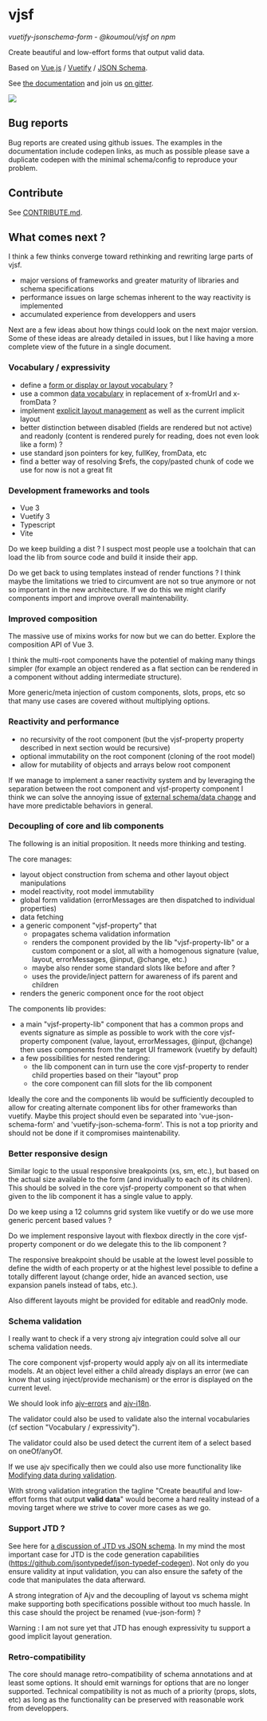 # vjsf

*vuetify-jsonschema-form* - *@koumoul/vjsf on npm*

Create beautiful and low-effort forms that output valid data.

Based on [Vue.js](https://vuejs.org/) / [Vuetify](https://vuetifyjs.com/) / [JSON Schema](https://json-schema.org/).

See [the documentation](https://koumoul-dev.github.io/vuetify-jsonschema-form/latest/) and join us [on gitter](https://gitter.im/koumoul-dev/vjsf).

![](doc/static/vjsf.gif)

## Bug reports

Bug reports are created using github issues. The examples in the documentation include codepen links, as much as possible please save a duplicate codepen with the minimal schema/config to reproduce your problem.

## Contribute

See [CONTRIBUTE.md](./CONTRIBUTE.md).

## What comes next ?

I think a few thinks converge toward rethinking and rewriting large parts of vjsf.

  - major versions of frameworks and greater maturity of libraries and schema specifications
  - performance issues on large schemas inherent to the way reactivity is implemented
  - accumulated experience from developpers and users

Next are a few ideas about how things could look on the next major version. Some of these ideas are already detailed in issues, but I like having a more complete view of the future in a single document.

### Vocabulary / expressivity

  - define a [form or display or layout vocabulary](https://github.com/koumoul-dev/vuetify-jsonschema-form/issues/304) ?
  - use a common [data vocabulary](https://github.com/koumoul-dev/vuetify-jsonschema-form/issues/306) in replacement of x-fromUrl and x-fromData ?
  - implement [explicit layout management](https://github.com/koumoul-dev/vuetify-jsonschema-form/issues/293) as well as the current implicit layout
  - better distinction between disabled (fields are rendered but not active) and readonly (content is rendered purely for reading, does not even look like a form) ?
  - use standard json pointers for key, fullKey, fromData, etc
  - find a better way of resolving $refs, the copy/pasted chunk of code we use for now is not a great fit

### Development frameworks and tools

  - Vue 3
  - Vuetify 3
  - Typescript
  - Vite

Do we keep building a dist ? I suspect most people use a toolchain that can load the lib from source code and build it inside their app.

Do we get back to using templates instead of render functions ? I think maybe the limitations we tried to circumvent are not so true anymore or not so important in the new architecture. If we do this we might clarify components import and improve overall maintenability.

### Improved composition

The massive use of mixins works for now but we can do better. Explore the composition API of Vue 3.

I think the multi-root components have the potentiel of making many things simpler (for example an object rendered as a flat section can be rendered in a component without adding intermediate structure).

More generic/meta injection of custom components, slots, props, etc so that many use cases are covered without multiplying options.

### Reactivity and performance

  - no recursivity of the root component (but the vjsf-property property described in next section would be recursive)
  - optional immutability on the root component (cloning of the root model)
  - allow for mutability of objects and arrays below root component

If we manage to implement a saner reactivity system and by leveraging the separation between the root component and vjsf-property component I think we can solve the annoying issue of [external schema/data change](https://github.com/koumoul-dev/vuetify-jsonschema-form/issues/58#issuecomment-1408141749) and have more predictable behaviors in general.

### Decoupling of core and lib components

The following is an initial proposition. It needs more thinking and testing.

The core manages:

  - layout object construction from schema and other layout object manipulations
  - model reactivity, root model immutability
  - global form validation (errorMessages are then dispatched to individual properties)
  - data fetching
  - a generic component "vjsf-property" that
    - propagates schema validation information
    - renders the component provided by the lib "vjsf-property-lib" or a custom component or a slot, all with a homogenous signature (value, layout, errorMessages, @input, @change, etc.)
    - maybe also render some standard slots like before and after ?
    - uses the provide/inject pattern for awareness of ifs parent and children
  - renders the generic component once for the root object

The components lib provides:

  - a main "vjsf-property-lib" component that has a common props and events signature as simple as possible to work with the core vjsf-property component (value, layout, errorMessages, @input, @change) then uses components from the target UI framework (vuetify by default)
  - a few possibilities for nested rendering:
    - the lib component can in turn use the core vjsf-property to render child properties based on their "layout" prop
    - the core component can fill slots for the lib component

Ideally the core and the components lib would be sufficiently decoupled to allow for creating alternate component libs for other frameworks than vuetify. Maybe this project should even be separated into 'vue-json-schema-form' and 'vuetify-json-schema-form'. This is not a top priority and should not be done if it compromises maintenability.

### Better responsive design

Similar logic to the usual responsive breakpoints (xs, sm, etc.), but based on the actual size available to the form (and invidually to each of its children). This should be solved in the core vjsf-property component so that when given to the lib component it has a single value to apply.

Do we keep using a 12 columns grid system like vuetify or do we use more generic percent based values ?

Do we implement responsive layout with flexbox directly in the core vjsf-property component or do we delegate this to the lib component ?

The responsive breakpoint should be usable at the lowest level possible to define the width of each property or at the highest level possible to define a totally different layout (change order, hide an avanced section, use expansion panels instead of tabs, etc.).

Also different layouts might be provided for editable and readOnly mode.

### Schema validation

I really want to check if a very strong ajv integration could solve all our schema validation needs.

The core component vjsf-property would apply ajv on all its intermediate models. At an object level either a child already displays an error (we can know that using inject/provide mechanism) or the error is displayed on the current level.

We should look info [ajv-errors](https://www.npmjs.com/package/ajv-errors) and [ajv-i18n](https://github.com/ajv-validator/ajv-i18n).

The validator could also be used to validate also the internal vocabularies (cf section "Vocabulary / expressivity").

The validator could also be used detect the current item of a select based on oneOf/anyOf.

If we use ajv specifically then we could also use more functionality like [Modifying data during validation](https://ajv.js.org/guide/modifying-data.html).

With strong validation integration the tagline "Create beautiful and low-effort forms that output **valid data**" would become a hard reality instead of a moving target where we strive to cover more cases as we go.

### Support JTD ?

See here for [a discussion of JTD vs JSON schema](https://ajv.js.org/guide/schema-language.html). In my mind the most important case for JTD is the code generation capabilities (https://github.com/jsontypedef/json-typedef-codegen). Not only do you ensure validity at input validation, you can also ensure the safety of the code that manipulates the data afterward.

A strong integration of Ajv and the decoupling of layout vs schema might make supporting both specifications possible without too much hassle. In this case should the project be renamed (vue-json-form) ?

Warning : I am not sure yet that JTD has enough expressivity tu support a good implicit layout generation.

### Retro-compatibility

The core should manage retro-compatibility of schema annotations and at least some options. It should emit warnings for options that are no longer supported. Technical compatibility is not as much of a priority (props, slots, etc) as long as the functionality can be preserved with reasonable work from developpers.